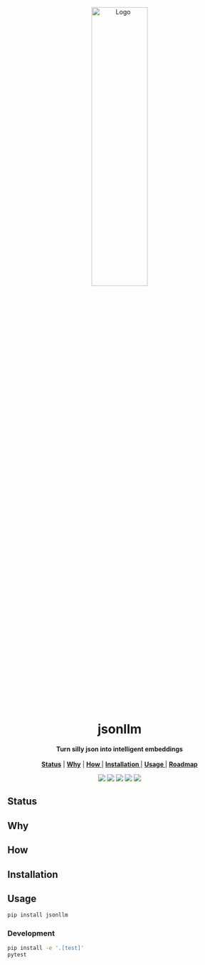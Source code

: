 <p align="center">

<p align="center">
   <img width="50%" height="40%" src="https://th.bing.com/th/id/OIP.Er8SBUDGYYFbqBisj0qifwHaE8?rs=1&pid=ImgDetMain" alt="Logo">
  </p>

  <h1 align="center">jsonllm</h1>
  <p align="center">
  <strong>Turn silly json into intelligent embeddings</strong>
    <br> <br />
    <a href="#status"><strong> Status</strong></a> |
    <a href="#why"><strong> Why</strong></a> |
    <a href="#how"><strong> How </strong></a> |
    <a href="#installation"><strong> Installation </strong></a> |
    <a href="#usage"><strong> Usage </strong></a> |
    <a href="#roadmap"><strong> Roadmap </strong></a> 

   </p>
<p align="center">

<p align="center">
<a href="https://pypi.org/project/jsonllm/"><img src="https://img.shields.io/pypi/v/jsonllm?label=PyPI"></a>
<a href="https://github.com/Florents-Tselai/jsonllm/actions/workflows/test.yml?branch=mainline"><img src="https://github.com/Florents-Tselai/jsonllm/actions/workflows/test.yml/badge.svg"></a>
<a href="https://codecov.io/gh/Florents-Tselai/jsonllm"><img src="https://codecov.io/gh/Florents-Tselai/jsonllm/branch/main/graph/badge.svg"></a>  
<a href="https://opensource.org/licenses/MIT license"><img src="https://img.shields.io/badge/MIT license.0-blue.svg"></a>
<a href="https://github.com/Florents-Tselai/jsonllm/releases"><img src="https://img.shields.io/github/v/release/Florents-Tselai/jsonllm?include_prereleases&label=changelog"></a>

## Status

## Why

## How


## Installation

## Usage

```bash
pip install jsonllm
```

### Development

```bash
pip install -e '.[test]'
pytest
```


